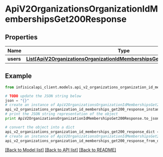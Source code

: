# ApiV2OrganizationsOrganizationIdMembershipsGet200Response


## Properties
Name | Type | Description | Notes
------------ | ------------- | ------------- | -------------
**users** | [**List[ApiV2OrganizationsOrganizationIdMembershipsGet200ResponseUsersInner]**](ApiV2OrganizationsOrganizationIdMembershipsGet200ResponseUsersInner.md) |  | 

## Example

```python
from infisicalapi_client.models.api_v2_organizations_organization_id_memberships_get200_response import ApiV2OrganizationsOrganizationIdMembershipsGet200Response

# TODO update the JSON string below
json = "{}"
# create an instance of ApiV2OrganizationsOrganizationIdMembershipsGet200Response from a JSON string
api_v2_organizations_organization_id_memberships_get200_response_instance = ApiV2OrganizationsOrganizationIdMembershipsGet200Response.from_json(json)
# print the JSON string representation of the object
print ApiV2OrganizationsOrganizationIdMembershipsGet200Response.to_json()

# convert the object into a dict
api_v2_organizations_organization_id_memberships_get200_response_dict = api_v2_organizations_organization_id_memberships_get200_response_instance.to_dict()
# create an instance of ApiV2OrganizationsOrganizationIdMembershipsGet200Response from a dict
api_v2_organizations_organization_id_memberships_get200_response_from_dict = ApiV2OrganizationsOrganizationIdMembershipsGet200Response.from_dict(api_v2_organizations_organization_id_memberships_get200_response_dict)
```
[[Back to Model list]](../README.md#documentation-for-models) [[Back to API list]](../README.md#documentation-for-api-endpoints) [[Back to README]](../README.md)


